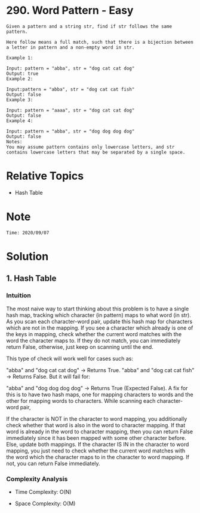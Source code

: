 # 290. Word Pattern - Easy

```
Given a pattern and a string str, find if str follows the same pattern.

Here follow means a full match, such that there is a bijection between a letter in pattern and a non-empty word in str.

Example 1:

Input: pattern = "abba", str = "dog cat cat dog"
Output: true
Example 2:

Input:pattern = "abba", str = "dog cat cat fish"
Output: false
Example 3:

Input: pattern = "aaaa", str = "dog cat cat dog"
Output: false
Example 4:

Input: pattern = "abba", str = "dog dog dog dog"
Output: false
Notes:
You may assume pattern contains only lowercase letters, and str contains lowercase letters that may be separated by a single space.
```

# Relative Topics
* Hash Table



# Note
```
Time: 2020/09/07
```


# Solution

## 1. Hash Table

### Intuition
The most naive way to start thinking about this problem is to have a single hash map, tracking which character (in pattern) maps to what word (in str). As you scan each character-word pair, update this hash map for characters which are not in the mapping. If you see a character which already is one of the keys in mapping, check whether the current word matches with the word the character maps to. If they do not match, you can immediately return False, otherwise, just keep on scanning until the end.

This type of check will work well for cases such as:

"abba" and "dog cat cat dog" -> Returns True.
"abba" and "dog cat cat fish" -> Returns False.
But it will fail for:

"abba" and "dog dog dog dog" -> Returns True (Expected False).
A fix for this is to have two hash maps, one for mapping characters to words and the other for mapping words to characters. While scanning each character-word pair,

If the character is NOT in the character to word mapping, you additionally check whether that word is also in the word to character mapping.
If that word is already in the word to character mapping, then you can return False immediately since it has been mapped with some other character before.
Else, update both mappings.
If the character IS IN in the character to word mapping, you just need to check whether the current word matches with the word which the character maps to in the character to word mapping. If not, you can return False immediately.

### Complexity Analysis
*   Time Complexity: O(N)
  
*   Space Complexity: O(M) 
